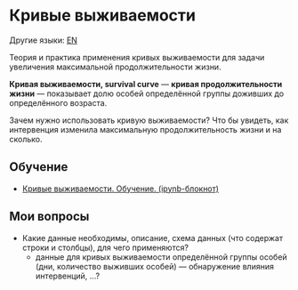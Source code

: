# Кривые выживаемости

Другие языки: [EN](README.md)

Теория и практика применения кривых выживаемости для задачи увеличения максимальной продолжительности жизни.

**Кривая выживаемости, survival curve** — **кривая продолжительности жизни** — показывает долю особей определённой группы доживших до определённого возраста.

Зачем нужно использовать кривую выживаемости? Что бы увидеть, как интервенция изменила максимальную продолжительность жизни и на сколько.

## Обучение

- [Кривые выживаемости. Обучение. (ipynb-блокнот)](learn_survival_curve.ipynb)

## Мои вопросы

- Какие данные необходимы, описание, схема данных (что содержат строки и столбцы), для чего применяются?
  - данные для кривых выживаемости определённой группы особей (дни, количество выживших особей) — обнаружение влияния интервенций, ...?